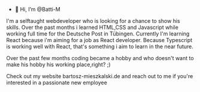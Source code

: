 - 👋 Hi, I’m @Batti-M

I'm a selftaught webdeveloper who is looking for a chance to show his skills.
Over the past months i learned HTML,CSS and Javascript while working full time for the Deutsche Post in Tübingen.
Currently I'm learning React because i'm aiming for a job as React developer.
Because Typescript is working well with React, that's something i aim to learn in the near future.

Over the past few months coding became a hobby and who doesn't want to make his hobby his working place,right? ;)

Check out my website bartosz-mieszkalski.de and reach out to me if you're interested in a passionate new employee

<!---
Batti-M/Batti-M is a ✨ special ✨ repository because its `README.md` (this file) appears on your GitHub profile.
You can click the Preview link to take a look at your changes.
--->
